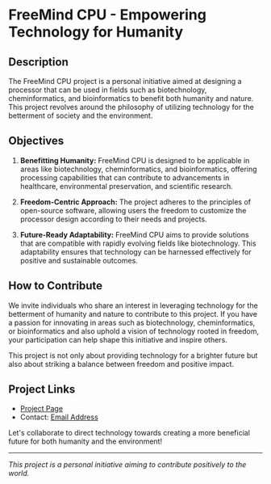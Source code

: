 # FreeMind CPU - Empowering Technology for Humanity

## Description

The FreeMind CPU project is a personal initiative aimed at designing a processor that can be used in fields such as biotechnology, cheminformatics, and bioinformatics to benefit both humanity and nature. This project revolves around the philosophy of utilizing technology for the betterment of society and the environment.

## Objectives

1. **Benefitting Humanity:** FreeMind CPU is designed to be applicable in areas like biotechnology, cheminformatics, and bioinformatics, offering processing capabilities that can contribute to advancements in healthcare, environmental preservation, and scientific research.

2. **Freedom-Centric Approach:** The project adheres to the principles of open-source software, allowing users the freedom to customize the processor design according to their needs and projects.

3. **Future-Ready Adaptability:** FreeMind CPU aims to provide solutions that are compatible with rapidly evolving fields like biotechnology. This adaptability ensures that technology can be harnessed effectively for positive and sustainable outcomes.

## How to Contribute

We invite individuals who share an interest in leveraging technology for the betterment of humanity and nature to contribute to this project. If you have a passion for innovating in areas such as biotechnology, cheminformatics, or bioinformatics and also uphold a vision of technology rooted in freedom, your participation can help shape this initiative and inspire others.

This project is not only about providing technology for a brighter future but also about striking a balance between freedom and positive impact.

## Project Links

- [Project Page](https://github.com/suleyman-kaya/FreeMindCPU)
- Contact: [Email Address](suleymankayaxyz@gmail.com)

Let's collaborate to direct technology towards creating a more beneficial future for both humanity and the environment!

---

*This project is a personal initiative aiming to contribute positively to the world.*
